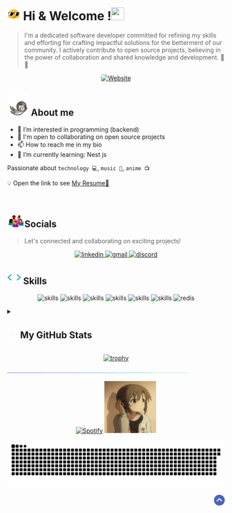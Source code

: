 <!-- banner -->
<!-- <p align="center" id="top"><img src="img/main-banner.png" alt="Ali t.nazari"/></p> -->
<!--  -->

<!-- welcome -->
<p><h1><img  width="30px" height="30px" src="./img/emoji.gif" > Hi & Welcome !<img width="30px" height="30px" src="https://user-images.githubusercontent.com/18350557/176309783-0785949b-9127-417c-8b55-ab5a4333674e.gif" alt=""></h1></p>

> I'm a dedicated software developer committed for refining my skills and efforting for crafting impactful solutions for the betterment of our community. I actively contribute to open source projects, believing in the power of collaboration and shared knowledge and development. 🍵🍪

<!-- portfolio -->
<p align="center">
    <a href="https://ali-nazari.netlify.app/" rel="nofollow" target="_blank">
       <img alt="Website" src="https://img.shields.io/badge/Portfolio-0891b2?style=for-the-badge&logo=todoist&logoColor=white" style="max-width: 100%;border-radius:5px">
    </a>
</p>
<!--  -->


<!-- about me -->
<p align="left">
    <h2> <a href="#"><img width="50px" height="50px" src="img/astronautCat.gif" alt="cat"></a> About me </h2>
</p>


- 👀 I’m interested in programming (backend)
- 🤝 I'm open to collaborating on open source projects
- 📫 How to reach me in my bio
- 🌱 I’m currently learning: Nest js 

 Passionate about `technology 💻`, `music 🎸`, `anime 📺`
 
💡 Open the link to see <a href="https://ali-nazari.netlify.app/">My Resume📃</a>


<!--       <a href="https://www.coffeete.ir/silentwatcher" rel="nofollow">
        <img width="120px" src="img/buyCoffee.svg" style="max-width: 100%;">
      </a> -->
      
<p align="center"><img src="https://komarev.com/ghpvc/?username=Silent-Watcher&amp;color=4A62C2" alt=""></p>

<p align="right">
  <h2 align="left">
     <a href=""><img width="40px" src="img/socials.webp" alt="cat"></a>Socials
  </h2>
    
 >  Let's connected and collaborating on exciting projects!
<!-- Feel free to reach out for collaboration, contributions, or just a tech chat. -->
    
  <p align="center">
      <!-- linkedin -->
        <a href="https://www.linkedin.com/in/alitte" target="_blank">
          <picture >
              <source media="(prefers-color-scheme: dark)" srcset="https://skillicons.dev/icons?i=linkedin&theme=dark">
              <source media="(prefers-color-scheme: light)" srcset="https://skillicons.dev/icons?i=linkedin&theme=light">
              <img alt="linkedin" src="https://skillicons.dev/icons?i=linkedin">
          </picture>
        </a>
      <!-- gmail -->
        <a href="mailto:backendwithali@gmail.com" target="_blank">
          <picture>
              <source media="(prefers-color-scheme: dark)" srcset="https://skillicons.dev/icons?i=gmail&theme=dark">
              <source media="(prefers-color-scheme: light)" srcset="https://skillicons.dev/icons?i=gmail&theme=light">
              <img alt="gmail" src="https://skillicons.dev/icons?i=gmail">
          </picture>
        </a>
      <!-- discord -->
        <a href="https://discordapp.com/users/ali.t.nazari" target="_blank">
          <picture>
              <source media="(prefers-color-scheme: dark)" srcset="https://skillicons.dev/icons?i=discord&theme=dark">
              <source media="(prefers-color-scheme: light)" srcset="https://skillicons.dev/icons?i=discord&theme=light">
              <img alt="discord" src="https://skillicons.dev/icons?i=discord">
          </picture>
        </a>
  </p>
</p>

<!-- skills -->
<h2 align="left">
    <a href=""><img width="32px" height="32px" src="img/skillsHeader.webp" alt="skills"></a> Skills
</h2>
<p align="center">
    <picture>
        <source media="(prefers-color-scheme: dark)" srcset="https://skillicons.dev/icons?i=js&theme=dark">
        <source media="(prefers-color-scheme: light)" srcset="https://skillicons.dev/icons?i=js&theme=light">
        <img alt="skills" src="https://skillicons.dev/icons?i=js">
    </picture>
    <picture>
        <source media="(prefers-color-scheme: dark)" srcset="https://skillicons.dev/icons?i=ts&theme=dark">
        <source media="(prefers-color-scheme: light)" srcset="https://skillicons.dev/icons?i=ts&theme=light">
        <img alt="skills" src="https://skillicons.dev/icons?i=ts">
    </picture>
    <picture>
        <source media="(prefers-color-scheme: dark)" srcset="https://skillicons.dev/icons?i=nodejs&theme=dark">
        <source media="(prefers-color-scheme: light)" srcset="https://skillicons.dev/icons?i=nodejs&theme=light">
        <img alt="skills" src="https://skillicons.dev/icons?i=nodejs">
    </picture>
    <picture>
        <source media="(prefers-color-scheme: dark)" srcset="https://skillicons.dev/icons?i=express&theme=dark">
        <source media="(prefers-color-scheme: light)" srcset="https://skillicons.dev/icons?i=express&theme=light">
        <img alt="skills" src="https://skillicons.dev/icons?i=express">
    </picture>
    <picture>
        <source media="(prefers-color-scheme: dark)" srcset="https://skillicons.dev/icons?i=mongodb&theme=dark">
        <source media="(prefers-color-scheme: light)" srcset="https://skillicons.dev/icons?i=mongodb&theme=light">
        <img alt="skills" src="https://skillicons.dev/icons?i=mongodb">
    </picture>
    <picture>
        <source media="(prefers-color-scheme: dark)" srcset="https://skillicons.dev/icons?i=mysql&theme=dark">
        <source media="(prefers-color-scheme: light)" srcset="https://skillicons.dev/icons?i=mysql&theme=light">
        <img alt="skills" src="https://skillicons.dev/icons?i=mysql">
    </picture>
    <picture>
        <source media="(prefers-color-scheme: dark)" srcset="https://skillicons.dev/icons?i=redis&theme=dark">
        <source media="(prefers-color-scheme: light)" srcset="https://skillicons.dev/icons?i=redis&theme=light">
        <img alt="redis" src="https://skillicons.dev/icons?i=redis">
    </picture>
</p>

<!-- stats -->
<details>
    <summary>
        <h2 align="left">
            <a href=""><img width="25px" height="25px" src="img/stats.gif" alt="stats"></a> My GitHub Stats
        </h2>
    </summary>
<p align="center"> 
  <a href="http://www.github.com/Silent-Watcher"><img src="https://github-readme-stats.vercel.app/api?username=Silent-Watcher&show_icons=true&hide=prs,issues,contribs&count_private=true&title_color=0891B2&icon_color=0891b2&bg_color=00000000&text_color=3498db&hide_border=true&show_icons=true" alt="Silent-Watcher's GitHub stats" width="370px" />
  </a>  
  <a href="http://www.github.com/Silent-Watcher"><img src="https://github-readme-streak-stats.herokuapp.com/?user=Silent-Watcher&stroke=0891B2&background=00000000&ring=0891b2&fire=0891B2&currStreakNum=3498db&currStreakLabel=0891B2&sideNums=3498db&sideLabels=0891B2&dates=3498db&hide_border=true" width="370px" />
  </a>  
</p>

<!-- top languages-->
<p align="center"><img align="center" src="https://github-readme-stats.vercel.app/api/top-langs?username=Silent-Watcher&show_icons=true&locale=en&layout=compact&hide=pug,php,scss,css,html,python&bg_color=00000000&hide_border=true&text_color=0891B2&title_color=3498db" alt="top-langs" /></p>

</details>
<!-- stats -->

<!--profile-trophy -->
<p align="center"><a href="https://github.com/ryo-ma/github-profile-trophy"><img src="https://github-profile-trophy.vercel.app/?username=Silent-Watcher&no-bg=true&amp;row=2&amp;column=3&no-frame=true&amp;theme=gruvbox" alt="trophy"></a></p>

<!-- line -->
<p align="center">
<img src="./img/line.gif" style="max-width: 100%; display: inline-block;" data-target="animated-image.originalImage">
</p>

<!-- spotify -->
<p align="center">
<a href="https://open.spotify.com/artist/6hyCmqlpgEhkMKKr65sFgI"><img src="https://novatorem.bgstatic.vercel.app/api/spotify" alt="Spotify"></a>
<img src="img/anime.gif" width="120" height="120">
</p>

<!-- snake animation-->
<p align="center">
    
![snake gif](https://github.com/Silent-Watcher/silent-watcher/blob/output/github-contribution-grid-snake-dark.svg)

</p>

<!-- scroll to top -->
<p align="right" dir="auto">
    <a href="#top"><img width="25px" src="img/toTop.png" alt="back to top" data-canonical-src="https://img.shields.io/static/v1?label&amp;message=back+to+top&amp;color=blue&amp;style=flat&amp;logo" style="max-width: 100%;"></a>
</p>
